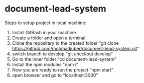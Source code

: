 # document-lead-system

Steps to setup project in local machine:

1. Install GitBash in your machine
2. Create a folder and open a terminal 
3. Clone the repositary to the created folder
    "git clone https://github.com/mohmadjuber/document-lead-system.git"
4. switch branch to develop
    "git checkout develop"
5. Go to the inner folder
    "cd document-lead-system"
6. Install the npm modules
    "npm i"
7. Now you are ready to run the project
    "npm start"
8. open browser and go to "localhost:3000"
